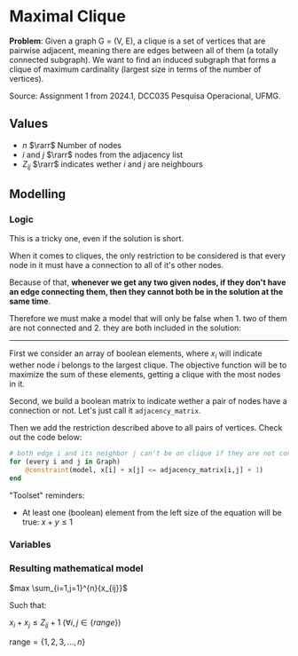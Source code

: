 # Maximal Clique
**Problem**: Given a graph G = (V, E), a clique is a set of vertices that are pairwise adjacent, meaning there are edges between all of them (a totally connected subgraph). We want to find an induced subgraph that forms a clique of maximum cardinality (largest size in terms of the number of vertices).

Source: Assignment 1 from 2024.1, DCC035 Pesquisa Operacional, UFMG.

## Values
- $n$ $\rarr$ Number of nodes
- $i$ and $j$ $\rarr$ nodes from the adjacency list
- $Z_{ij}$ $\rarr$ indicates wether $i$ and $j$ are neighbours

## Modelling
### Logic
This is a tricky one, even if the solution is short.

When it comes to cliques, the only restriction to be considered is that every node in it must have a connection to all of it's other nodes. 

Because of that, **whenever we get any two given nodes, if they don't have an edge connecting them, then they cannot both be in the solution at the same time**.

Therefore we must make a model that will only be false when 1. two of them are not connected and 2. they are both included in the solution:

---

First we consider an array of boolean elements, where $x_i$ will indicate wether node $i$ belongs to the largest clique. The objective function will be to maximize the sum of these elements, getting a clique with the most nodes in it.

Second, we build a boolean matrix to indicate wether a pair of nodes have a connection or not. Let's just call it `adjacency_matrix`.

Then we add the restriction described above to all pairs of vertices. Check out the code below:

```julia
# both edge i and its neighbor j can't be on clique if they are not connected
for (every i and j in Graph)
    @constraint(model, x[i] + x[j] <= adjacency_matrix[i,j] + 1)
end
```

"Toolset" reminders:
- At least one (boolean) element from the left size of the equation will be true: $x + y \leq 1$

### Variables

### Resulting mathematical model
$max \sum_{i=1,j=1}^{n}{x_{ij}}$

Such that:

$x_i + x_j \leq Z_{ij} + 1$ $(\forall i,j \in \{range\})$

$\text{range} = \{1,2,3,...,n\}$